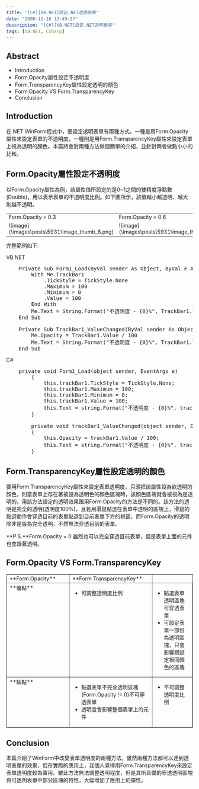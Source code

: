 ```yaml
---
title: "[C#][VB.NET]設定.NET透明表單"
date: "2008-11-10 12:49:27"
description: "[C#][VB.NET]設定.NET透明表單"
tags: [VB.NET, CSharp]
---
```


## Abstract

*   Introduction
*   Form.Opacity屬性設定不透明度
*   Form.TransparencyKey屬性設定透明的顏色
*   Form.Opacity VS Form.TransparencyKey
*   Conclusion

## Introduction

在.NET WinForm程式中，要設定透明表單有兩種方式。一種是用Form.Opacity屬性來設定表單的不透明度，一種則是用Form.TransparencyKey屬性來設定表單上視為透明的顏色。本篇將會對兩種方法做個簡單的介紹，並針對兩者做點小小的比較。

## Form.Opacity屬性設定不透明度

以Form.Opacity屬性為例，該屬性值所設定的是0~1之間的雙精度浮點數(Double)，用以表示表單的不透明度比例。如下圖所示，該值越小越透明、越大則越不透明。

<table border="0" cellpadding="2" cellspacing="0" width="400">

<tbody>

<tr>

<td valign="top" width="133">Form.Opacity = 0.3</td>

<td valign="top" width="133">Form.Opacity = 0.6</td>

<td valign="top" width="133">Form.Opacity = 1</td>

</tr>

<tr>

<td valign="top" width="133">![image](\images\posts\5931\image_thumb_8.png)</td>

<td valign="top" width="133">![image](\images\posts\5931\image_thumb_9.png)</td>

<td valign="top" width="133">![image](\images\posts\5931\image_thumb_10.png)</td>

</tr>

</tbody>

</table>

完整範例如下:

VB.NET

<div class="wlWriterSmartContent" id="scid:812469c5-0cb0-4c63-8c15-c81123a09de7:2c97cd15-6618-4836-bdef-60b2d360966e" style="padding-bottom: 0px; margin: 0px; padding-left: 0px; padding-right: 0px; display: inline; float: none; padding-top: 0px">

<pre class="vb" name="code">	Private Sub Form1_Load(ByVal sender As Object, ByVal e As System.EventArgs) Handles Me.Load
        With Me.TrackBar1
            .TickStyle = TickStyle.None
            .Maximum = 100
            .Minimum = 0
            .Value = 100
        End With
        Me.Text = String.Format("不透明度 - {0}%", TrackBar1.Value)
    End Sub

    Private Sub TrackBar1_ValueChanged(ByVal sender As Object, ByVal e As System.EventArgs) Handles TrackBar1.ValueChanged
        Me.Opacity = TrackBar1.Value / 100
        Me.Text = String.Format("不透明度 - {0}%", TrackBar1.Value)
    End Sub</pre>

</div>

C#

<div class="wlWriterSmartContent" id="scid:812469c5-0cb0-4c63-8c15-c81123a09de7:76fc05ab-a29a-4615-9649-b6053c0fcdf4" style="padding-bottom: 0px; margin: 0px; padding-left: 0px; padding-right: 0px; display: inline; float: none; padding-top: 0px">

<pre class="c#" name="code">	private void Form1_Load(object sender, EventArgs e)
        {
            this.trackBar1.TickStyle = TickStyle.None;
            this.trackBar1.Maximum = 100;
            this.trackBar1.Minimum = 0;
            this.trackBar1.Value = 100;
            this.Text = string.Format("不透明度 - {0}%", trackBar1.Value);
        }

        private void trackBar1_ValueChanged(object sender, EventArgs e)
        {
            this.Opacity = trackBar1.Value / 100;
            this.Text = string.Format("不透明度 - {0}%", trackBar1.Value);
        }</pre>

</div>

## Form.TransparencyKey屬性設定透明的顏色

要用Form.TransparencyKey屬性來設定表單透明度，只須把該屬性設為欲透明的顏色，則當表單上存在著被設為透明色的顏色區塊時，該顏色區塊就會被視為是透明的。用該方法設定的透明效果跟用Form.Opacity的方法是不同的。該方法的透明是完全的透明(透明度100%)，且若用滑鼠點選在表單中透明的區塊上，滑鼠的點選動作會穿透目前的表單點選到目前表單下方的視窗，而Form.Opacity的透明除非是設為完全透明，不然無法穿透目前的表單。

**P.S.**Form.Opacity = 0 雖然也可以完全穿透目前表單，但是表單上面的元件也會跟著透明。

## Form.Opacity VS Form.TransparencyKey

<table border="1" cellpadding="5" cellspacing="0" width="748">

<tbody>

<tr>

<td valign="top" width="303">**Form.Opacity**</td>

<td valign="top" width="301">**Form.TransparencyKey**</td>

</tr>

<tr>

<td valign="top" width="138">**優點**</td>

<td valign="top" width="303">

*   可調整透明度比例

</td>

<td valign="top" width="300">

*   點選表單透明區塊可穿透表單
*   可設定表單一部份為透明區塊，只會影響跟設定相同顏色的區塊

</td>

</tr>

<tr>

<td valign="top" width="138">**缺點**</td>

<td valign="top" width="303">

*   點選表單不完全透明區塊(Form.Opacity != 0)不可穿透表單
*   透明度會影響整個表單上的元件

</td>

<td valign="top" width="300">

*   不可調整透明度比例

</td>

</tr>

</tbody>

</table>

## Conclusion

本篇介紹了WinForm中改變表單透明度的兩種方法。雖然兩種方法都可以達到透明表單的效果，但在實際的應用上，我個人覺得用Form.TransparencyKey來設定表單透明度較為實用。雖此方法無法調整透明程度，但是其所具備的穿透透明區塊與可透明表單中部分區塊的特性，大幅增加了應用上的彈性。

